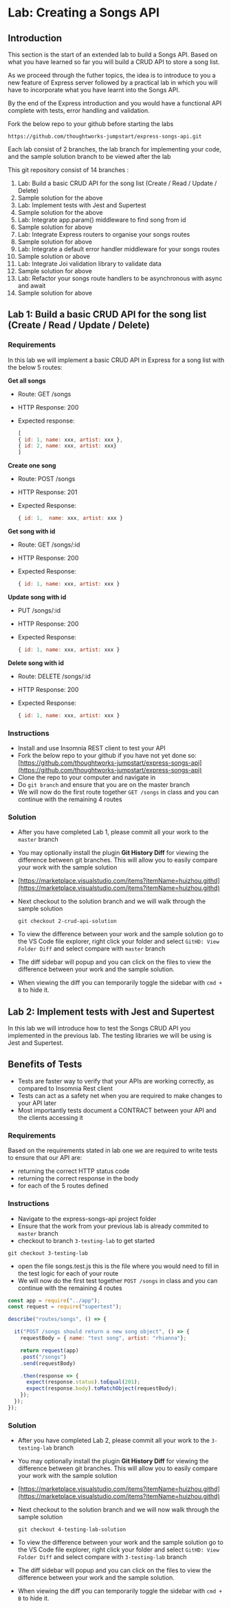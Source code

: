 # Lab: Creating a Songs API

## Introduction

This section is the start of an extended lab to build a Songs API. Based on what you have learned so far you will build a CRUD API to store a song list.

As we proceed through the futher topics, the idea is to introduce to you a new feature of Express server followed by a practical lab in which you will have to incorporate what you have learnt into the Songs API.

By the end of the Express introduction and you would have a functional API complete with tests, error handling and validation.

Fork the below repo to your github before starting the labs

```text
https://github.com/thoughtworks-jumpstart/express-songs-api.git
```

Each lab consist of 2 branches, the lab branch for implementing your code, and the sample solution branch to be viewed after the lab

This git repository consist of 14 branches :

1. Lab: Build a basic CRUD API for the song list \(Create / Read / Update / Delete\)
2. Sample solution for the above
3. Lab: Implement tests with Jest and Supertest 
4. Sample solution for the above
5. Lab: Integrate app.param\(\) middleware to find song from id
6. Sample solution for above
7. Lab: Integrate Express routers to organise your songs routes
8. Sample solution for above
9. Lab: Integrate a default error handler middleware for your songs routes
10. Sample solution or above
11. Lab: Integrate Joi validation library to validate data
12. Sample solution for above
13. Lab: Refactor your songs route handlers to be asynchronous with async and await
14. Sample solution for above

## Lab 1: Build a basic CRUD API for the song list \(Create / Read / Update / Delete\)

### Requirements

In this lab we will implement a basic CRUD API in Express for a song list with the below 5 routes:

**Get all songs**

* Route: GET /songs 
* HTTP Response: 200      
* Expected response: 

  ```javascript
  [ 
  { id: 1, name: xxx, artist: xxx }, 
  { id: 2, name: xxx, artist: xxx} 
  ]
  ```

**Create one song**

* Route: POST /songs 
* HTTP Response: 201
* Expected Response: 

  ```javascript
  { id: 1,  name: xxx, artist: xxx }
  ```

**Get song with id**

* Route: GET /songs/:id 
* HTTP Response: 200
* Expected Response: 

  ```javascript
  { id: 1, name: xxx, artist: xxx }
  ```

**Update song with id**

* PUT /songs/:id 
* HTTP Response: 200
* Expected Response: 

  ```javascript
  { id: 1, name: xxx, artist: xxx }
  ```

**Delete song with id**

* Route: DELETE /songs/:id
* HTTP Response: 200
* Expected Response: 

  ```javascript
  { id: 1, name: xxx, artist: xxx }
  ```

### Instructions

* Install and use Insomnia REST client to test your API
* Fork the below repo to your github if you have not yet done so: [https://github.com/thoughtworks-jumpstart/express-songs-api](https://github.com/thoughtworks-jumpstart/express-songs-api)
* Clone the repo to your computer and navigate in
* Do `git branch` and ensure that you are on the master branch
* We will now do the first route together `GET /songs` in class and you can continue with the remaining 4 routes

### Solution

* After you have completed Lab 1, please commit all your work to the `master` branch
* You may optionally install the plugin **Git History Diff** for viewing the difference between git branches. This will allow you to easily compare your work with the sample solution
* [https://marketplace.visualstudio.com/items?itemName=huizhou.githd](https://marketplace.visualstudio.com/items?itemName=huizhou.githd)
* Next checkout to the solution branch and we will walk through the sample solution

  ```text
  git checkout 2-crud-api-solution
  ```

* To view the difference between your work and the sample solution go to the VS Code file explorer, right click your folder and select `GitHD: View Folder Diff` and select compare with `master` branch
* The diff sidebar will popup and you can click on the files to view the difference between your work and the sample solution.
* When viewing the diff you can temporarily toggle the sidebar with `cmd + B` to hide it.

## Lab 2: Implement tests with Jest and Supertest

In this lab we will introduce how to test the Songs CRUD API you implemented in the previous lab. The testing libraries we will be using is Jest and Supertest.

## Benefits of Tests

* Tests are faster way to verify that your APIs are working correctly, as compared to Insomnia Rest client 
* Tests can act as a safety net when you are required to make changes to your API later
* Most importantly tests document a CONTRACT between your API and the clients accessing it

### Requirements

Based on the requirements stated in lab one we are required to write tests to ensure that our API are:

* returning the correct HTTP status code
* returning the correct response in the body
* for each of the 5 routes defined

### Instructions

* Navigate to the express-songs-api project folder
* Ensure that the work from your previous lab is already commited to `master` branch
* checkout to branch `3-testing-lab` to get started

```text
git checkout 3-testing-lab
```

* open the file songs.test.js this is the file where you would need to fill in the test logic for each of your route
* We will now do the first test together `POST /songs` in class and you can continue with the remaining 4 routes

```javascript
const app = require("../app");
const request = require("supertest");

describe("routes/songs", () => {

  it("POST /songs should return a new song object", () => {
    requestBody = { name: "test song", artist: "rhianna"};

    return request(app)
    .post("/songs")
    .send(requestBody)

    .then(response => {
      expect(response.status).toEqual(201);
      expect(response.body).toMatchObject(requestBody);
    });
  });  
});
```

### Solution

* After you have completed Lab 2, please commit all your work to the `3-testing-lab` branch
* You may optionally install the plugin **Git History Diff** for viewing the difference between git branches. This will allow you to easily compare your work with the sample solution
* [https://marketplace.visualstudio.com/items?itemName=huizhou.githd](https://marketplace.visualstudio.com/items?itemName=huizhou.githd)
* Next checkout to the solution branch and we will now walk through the sample solution

  ```text
  git checkout 4-testing-lab-solution
  ```

* To view the difference between your work and the sample solution go to the VS Code file explorer, right click your folder and select `GitHD: View Folder Diff` and select compare with `3-testing-lab` branch
* The diff sidebar will popup and you can click on the files to view the difference between your work and the sample solution.
* When viewing the diff you can temporarily toggle the sidebar with `cmd + B` to hide it.

